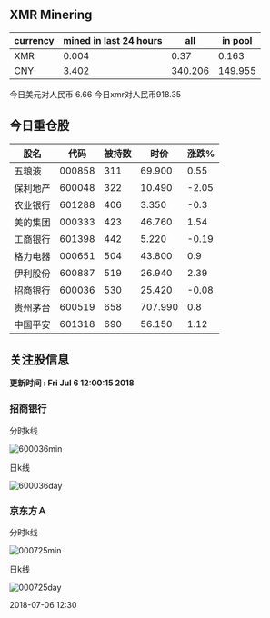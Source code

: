 ## XMR Minering

|currency|mined in last 24 hours|all|in pool|
|---|---|---|---|
|XMR|0.004|0.37|0.163|
|CNY|3.402|340.206|149.955|

今日美元对人民币 6.66	今日xmr对人民币918.35


## 今日重仓股 

|股名|代码|被持数|时价|涨跌%|
|---|---|---|---|---|
|五粮液|000858|311|69.900|0.55|
|保利地产|600048|322|10.490|-2.05|
|农业银行|601288|406|3.350|-0.3|
|美的集团|000333|423|46.760|1.54|
|工商银行|601398|442|5.220|-0.19|
|格力电器|000651|504|43.800|0.9|
|伊利股份|600887|519|26.940|2.39|
|招商银行|600036|530|25.420|-0.08|
|贵州茅台|600519|658|707.990|0.8|
|中国平安|601318|690|56.150|1.12|

## 关注股信息
**更新时间 : Fri Jul  6 12:00:15 2018**
### 招商银行 
分时k线

![600036min](http://image.sinajs.cn/newchart/min/n/sh600036.gif)

日k线

![600036day](http://image.sinajs.cn/newchart/daily/n/sh600036.gif)

### 京东方Ａ 
分时k线

![000725min](http://image.sinajs.cn/newchart/min/n/sz000725.gif)

日k线

![000725day](http://image.sinajs.cn/newchart/daily/n/sz000725.gif)

2018-07-06 12:30